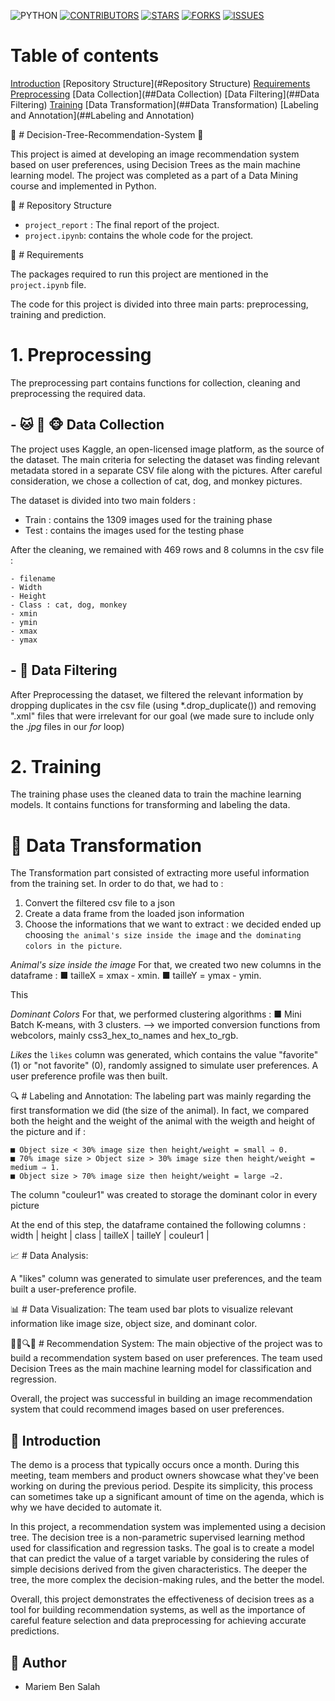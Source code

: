  
<img src="https://img.shields.io/badge/-Python-blue?style=for-the-badge&logo=python&logoColor=white" alt="PYTHON" /> [<img src="https://img.shields.io/github/contributors/Mariem-Ben-Salah/Demo-Automation?style=for-the-badge" alt="CONTRIBUTORS" />](https://github.com/Mariem-Ben-Salah/Demo-Automation/graphs/contributors) [<img src="https://img.shields.io/github/stars/Mariem-Ben-Salah/Demo-Automation?style=for-the-badge" alt="STARS" />](https://github.com/Mariem-Ben-Salah/Demo-Automation/stargazers) [<img src="https://img.shields.io/github/forks/Mariem-Ben-Salah/Demo-Automation?style=for-the-badge" alt="FORKS" />](https://github.com/Mariem-Ben-Salah/Demo-Automation/network/members) [<img src="https://img.shields.io/github/issues/Mariem-Ben-Salah/Demo-Automation?style=for-the-badge" alt="ISSUES" />](https://github.com/Mariem-Ben-Salah/Demo-Automation/issues)

# Table of contents

[Introduction](#Decision-Tree-Recommendation-System)
[Repository Structure](#Repository Structure)
[Requirements](#Requirements)
[Preprocessing](#Preprocessing)
[Data Collection](##Data Collection)
[Data Filtering](##Data Filtering)
[Training](#Training)
[Data Transformation](##Data Transformation)
[Labeling and Annotation](##Labeling and Annotation)


🌳 # Decision-Tree-Recommendation-System 🌳

This project is aimed at developing an image recommendation system based on user preferences, using Decision Trees as the main machine learning model. The project was completed as a part of a Data Mining course and implemented in Python.

📂 # Repository Structure

* `project_report` : The final report of the project.
* `project.ipynb`: contains the whole code for the project.

📝 # Requirements

The packages required to run this project are mentioned in the `project.ipynb` file.

The code for this project is divided into three main parts: preprocessing, training and prediction.

# 1. Preprocessing

The preprocessing part contains functions for collection, cleaning and preprocessing the required data.

## - 🐱 🐶 🐵 Data Collection 

The project uses Kaggle, an open-licensed image platform, as the source of the dataset. The main criteria for selecting the dataset was finding relevant metadata stored in a separate CSV file along with the pictures. After careful consideration, we chose a collection of cat, dog, and monkey pictures.

The dataset is divided into two main folders : 
- Train : contains the 1309 images used for the training phase
- Test : contains the images used for the testing phase

After the cleaning, we remained with 469 rows and 8 columns in the csv file :

```
- filename 
- Width 
- Height
- Class : cat, dog, monkey
- xmin
- ymin
- xmax
- ymax
```
## -  🧹 Data Filtering

After Preprocessing the dataset, we filtered the relevant information by dropping duplicates in the csv file (using *.drop_duplicate()) and removing ".xml" files that were irrelevant for our goal (we made sure to include only the *.jpg* files in our _for_ loop)

# 2. Training

The training phase uses the cleaned data to train the machine learning models. It contains functions for transforming and labeling the data.

# 🔄 Data Transformation 

The Transformation part consisted of extracting more useful information from the training set. In order to do that, we had to :
1. Convert the filtered csv file to a json
2. Create a data frame from the loaded json information
3. Choose the informations that we want to extract : we decided ended up choosing `the animal's size inside the image` and `the dominating colors in the picture`. 

*Animal's size inside the image*
For that, we created two new columns in the dataframe :
■ tailleX = xmax - xmin.
■ tailleY = ymax - ymin.

This 

*Dominant Colors*
For that, we performed clustering algorithms :
■ Mini Batch K-means, with 3 clusters.
--> we imported conversion functions from webcolors, mainly css3_hex_to_names and hex_to_rgb.

*Likes*
the `likes` column was generated, which contains the value "favorite" (1) or "not favorite" (0), randomly assigned to simulate user preferences. A user preference profile was then built.

🔍 # Labeling and Annotation: 
The labeling part was mainly regarding the first transformation we did (the size of the animal). In fact, we compared both the height and the weight of the animal with the weigth and height of the picture and if :
```
■ Object size < 30% image size then height/weight = small ⇒ 0.
■ 70% image size > Object size > 30% image size then height/weight = medium ⇒ 1.
■ Object size > 70% image size then height/weight = large ⇒2.
```

The column "couleur1" was created to storage the dominant color in every picture

At the end of this step, the dataframe contained the following columns :  width | height | class | tailleX | tailleY | couleur1 |

📈 # Data Analysis: 

A "likes" column was generated to simulate user preferences, and the team built a user-preference profile.

📊 # Data Visualization: The team used bar plots to visualize relevant information like image size, object size, and dominant color.

🤖💡🔍🌳 #  Recommendation System: The main objective of the project was to build a recommendation system based on user preferences. The team used Decision Trees as the main machine learning model for classification and regression.

Overall, the project was successful in building an image recommendation system that could recommend images based on user preferences.
## 🤖 Introduction

The demo is a process that typically occurs once a month. During this meeting, team members and product owners showcase what they've been working on during the previous period. Despite its simplicity, this process can sometimes take up a significant amount of time on the agenda, which is why we have decided to automate it.


In this project, a recommendation system was implemented using a decision tree. The decision tree is a non-parametric supervised learning method used for classification and regression tasks. The goal is to create a model that can predict the value of a target variable by considering the rules of simple decisions derived from the given characteristics. The deeper the tree, the more complex the decision-making rules, and the better the model.






Overall, this project demonstrates the effectiveness of decision trees as a tool for building recommendation systems, as well as the importance of careful feature selection and data preprocessing for achieving accurate predictions.


## 👤 Author

- Mariem Ben Salah 
